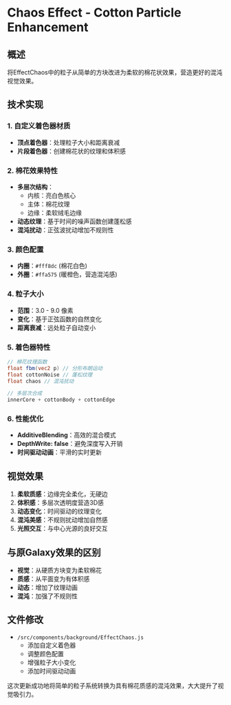 # Chaos Effect - Cotton Particle Enhancement

## 概述
将EffectChaos中的粒子从简单的方块改进为柔软的棉花状效果，营造更好的混沌视觉效果。

## 技术实现

### 1. 自定义着色器材质
- **顶点着色器**：处理粒子大小和距离衰减
- **片段着色器**：创建棉花状的纹理和体积感

### 2. 棉花效果特性
- **多层次结构**：
  - 内核：亮白色核心
  - 主体：棉花纹理
  - 边缘：柔软绒毛边缘
- **动态纹理**：基于时间的噪声函数创建蓬松感
- **混沌扰动**：正弦波扰动增加不规则性

### 3. 颜色配置
- **内圈**：`#fff8dc` (棉花白色)
- **外圈**：`#ffa575` (暖橙色，营造混沌感)

### 4. 粒子大小
- **范围**：3.0 - 9.0 像素
- **变化**：基于正弦函数的自然变化
- **距离衰减**：远处粒子自动变小

### 5. 着色器特性
```glsl
// 棉花纹理函数
float fbm(vec2 p) // 分形布朗运动
float cottonNoise // 蓬松纹理
float chaos // 混沌扰动

// 多层次合成
innerCore + cottonBody + cottonEdge
```

### 6. 性能优化
- **AdditiveBlending**：高效的混合模式
- **DepthWrite: false**：避免深度写入开销
- **时间驱动动画**：平滑的实时更新

## 视觉效果
1. **柔软质感**：边缘完全柔化，无硬边
2. **体积感**：多层次透明度营造3D感
3. **动态变化**：时间驱动的纹理变化
4. **混沌美感**：不规则扰动增加自然感
5. **光照交互**：与中心光源的良好交互

## 与原Galaxy效果的区别
- **视觉**：从硬质方块变为柔软棉花
- **质感**：从平面变为有体积感
- **动态**：增加了纹理动画
- **混沌**：加强了不规则性

## 文件修改
- `/src/components/background/EffectChaos.js`
  - 添加自定义着色器
  - 调整颜色配置
  - 增强粒子大小变化
  - 添加时间驱动动画

这次更新成功地将简单的粒子系统转换为具有棉花质感的混沌效果，大大提升了视觉吸引力。
